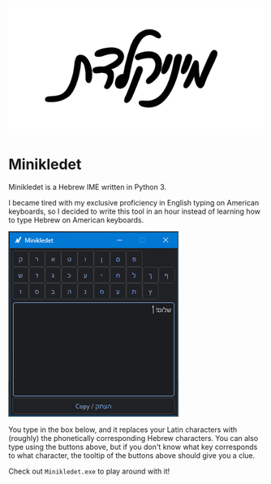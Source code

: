 ![logo](https://github.com/EHowardHill/Minikledet/blob/main/resources/mini%20logo.png?raw=true)

# Minikledet

Minikledet is a Hebrew IME written in Python 3.

I became tired with my exclusive proficiency in English typing on American keyboards, so I decided to write this tool in an hour instead of learning how to type Hebrew on American keyboards.

![Screenshot](https://github.com/EHowardHill/Minikledet/blob/main/resources/screenshot3.png?raw=true)

You type in the box below, and it replaces your Latin characters with (roughly) the phonetically corresponding Hebrew characters. You can also type using the buttons above, but if you don't know what key corresponds to what character, the tooltip of the buttons above should give you a clue.

Check out `Minikledet.exe` to play around with it!
